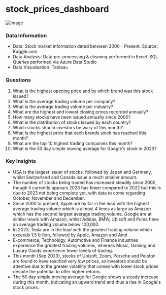 # stock_prices_dashboard

![image](https://github.com/nasrin-h/stock_prices_dashboard/assets/136613366/29d4a63d-b741-4e59-b568-05482a161099)


### Data Information 
* Data: Stock market information dated between 2000 - Present. Source: Kaggle.com
* Data Analysis: Data pre-processing & cleaning performed in Excel. SQL Queries performed via Azure Data Studio
* Data Visualisation: Tableau

### Questions 
1. What is the highest opening price and by which brand was this stock issued?
2. What is the average trading volume per company? 
3. What is the average trading volume per industry? 
4. What are the highest and lowest closing prices recorded annually?
5. How many stocks have been issued annually since 2000?
6. What is the distribution of stocks issued by each country? 
7. Which stocks should investors be wary of this month? 
8. What is the highest price that each brands stock has reached this month?
9. What are the top 10 highest trading companies this month?
10. What is the 50 day simple moving average for Google's stock in 2023?

### Key Insights 
* USA is the largest issuer of stocks, followed by Japan and Germany, whilst Switzerland and Canada issue a much smaller amount.
* The number of stocks being traded has increased steadily since 2000, though it currently appears 2023 has fewer compared to 2022 but this is due to 2023 not being complete yet, with data to come regarding October, November and December.
* Since 2000 to present, Apple are by far in the lead with the highest average trading volume which is almost 4 times as large as Amazon which has the second largest average trading volume. Google are at similar levels with Amazon, whilst Adidas, BMW, Ubisoft and Puma have an average trading volume below 100,000.
* In 2023, Tesla are in the lead with the greatest trading volume which exceeds 1.5 billion, followed by Apple, Amazon and Amd.
* E-commerce, Technology, Automotive and Finance industries experience the greatest trading volumes, whereas Music, Gaming and Luxury Goods experience fewer levels of trading.
* This month (Sep 2023), stocks of Ubisoft, Zoom, Porsche and Peloton are found to have reached very low prices, so investors should be attentive due to the greater volatility that comes with lower stock prices despite the potential to offer higher returns.
* The 50 day simple moving average for Google shows a steady increase during this month, indicating an upward trend and thus a rise in Google's stock prices.
